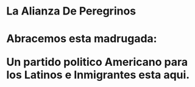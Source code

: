 # La Alianza De Peregrinos
<h1>Abracemos esta madrugada:<p>Un partido politico Americano para los Latinos e Inmigrantes esta aqui.</p></h1>
